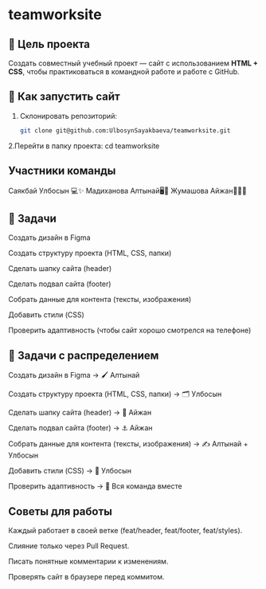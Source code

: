 # teamworksite
## 🎯 Цель проекта
Создать совместный учебный проект — сайт с использованием **HTML + CSS**, чтобы практиковаться в командной работе и работе с GitHub.


## 🚀 Как запустить сайт
1. Склонировать репозиторий:
   ```bash
   git clone git@github.com:UlbosynSayakbaeva/teamworksite.git
2.Перейти в папку проекта:
cd teamworksite


## Участники команды

 Саякбай Улбосын 💻✨
 Мадиханова Алтынай🖥️📂
 Жумашова Айжан👩‍💻🤝


## 📌 Задачи
 Создать дизайн в Figma

 Создать структуру проекта (HTML, CSS, папки)

 Сделать шапку сайта (header)

 Сделать подвал сайта (footer)

 Собрать данные для контента (тексты, изображения)

 Добавить стили (CSS)

 Проверить адаптивность (чтобы сайт хорошо смотрелся на телефоне)



 ## 📌 Задачи с распределением

 Создать дизайн в Figma → 🖌️ Алтынай

 Создать структуру проекта (HTML, CSS, папки) → 🗂️ Улбосын

 Сделать шапку сайта (header) → 🧭 Айжан

 Сделать подвал сайта (footer) → ⚓ Айжан

 Собрать данные для контента (тексты, изображения) → ✍️ Алтынай + Улбосын

 Добавить стили (CSS) → 🎨 Улбосын

 Проверить адаптивность → 📱 Вся команда вместе

 

 ## Советы для работы

Каждый работает в своей ветке (feat/header, feat/footer, feat/styles).

Слияние только через Pull Request.

Писать понятные комментарии к изменениям.

Проверять сайт в браузере перед коммитом.

